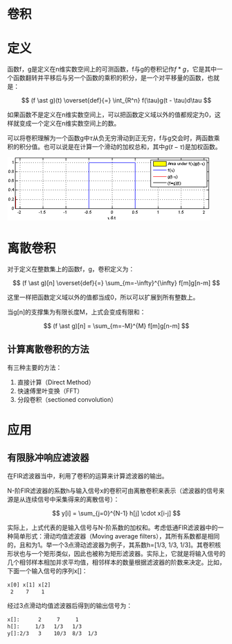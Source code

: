 # 卷积

# 定义

函数f，g是定义在n维实数空间上的可测函数，f与g的卷积记作$f \ast g$，它是其中一个函数翻转并平移后与另一个函数的乘积的积分，是一个对平移量的函数，也就是：

$$ (f \ast g)(t) \overset{def}{=} \int_{R^n} f(\tau)g(t - \tau)d\tau $$

如果函数不是定义在n维实数空间上，可以把函数定义域以外的值都规定为0，这样就变成一个定义在n维实数空间上的数。

可以将卷积理解为一个函数g中$\tau$从负无穷滑动到正无穷，f与g交会时，两函数乘积的积分值。也可以说是在计算一个滑动的加权总和，其中$g(t-\tau)$是加权函数。

![avatar](./images/Convolution_of_box_signal_with_itself2.gif)

# 离散卷积

对于定义在整数集上的函数f，g，卷积定义为：

$$ (f \ast g)[n] \overset{def}{=} \sum_{m=-\infty}^{\infty} f[m]g[n-m] $$

这里一样把函数定义域以外的值都当成0，所以可以扩展到所有整数上。

当g[n]的支撑集为有限长度M，上式会变成有限和：

$$ (f \ast g)[n] = \sum_{m=-M}^{M} f[m]g[n-m] $$

## 计算离散卷积的方法

有三种主要的方法：

1. 直接计算（Direct Method）
2. 快速傅里叶变换（FFT）
3. 分段卷积（sectioned convolution）

# 应用

## 有限脉冲响应滤波器

在FIR滤波器当中，利用了卷积的运算来计算滤波器的输出。

N-阶FIR滤波器的系数h与输入信号x的卷积可由离散卷积来表示（滤波器的信号来源是从连续信号中采集得来的离散信号）：

$$ y[i] = \sum_{j=0}^{N-1} h[j] \cdot x[i-j] $$

实际上，上式代表的是输入信号与N-阶系数的加权和。考虑低通FIR滤波器中的一种简单形式：滑动均值滤波器（Moving average filters），其所有系数都是相同的，且和为1。举一个3点滑动滤波器为例子，其系数h=[1/3, 1/3, 1/3]。其卷积核形状也与一个矩形类似，因此也被称为矩形滤波器。实际上，它就是将输入信号的几个相邻样本相加并求平均值，相邻样本的数量根据滤波器的阶数来决定。比如，下面一个输入信号的序列x[]：

```
x[0] x[1] x[2]
 2    7    1
```

经过3点滑动均值滤波器后得到的输出信号为：

```
x[]:      2     7     1  
h[]:     1/3   1/3   1/3
y[]:2/3   3    10/3  8/3  1/3
```
